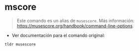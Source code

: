 # mscore

> Este comando es un alias de `musescore`.
> Más información: <https://musescore.org/handbook/command-line-options>.

- Ver documentación para el comando original:

`tldr musescore`
